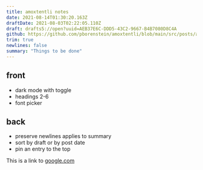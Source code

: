```yaml
---
title: amoxtentli notes
date: 2021-08-14T01:30:20.163Z
draftDate: 2021-08-03T02:22:05.110Z
draft: drafts5://open?uuid=AEB37E6C-DDD5-43C2-9667-B4B7080D8C4A
github: https://github.com/pborenstein/amoxtentli/blob/main/src/posts/aeb37e6c-ddd5-43c2-9667-b4b7080d8c4a.md
trim: true
newlines: false
summary: "Things to be done"
---
```



## front
- dark mode with toggle
- headings 2-6
- font picker

## back
- preserve newlines applies to summary
- sort by draft or by post date
- pin an entry to the top

This is a link to [google.com](https://google.com)
